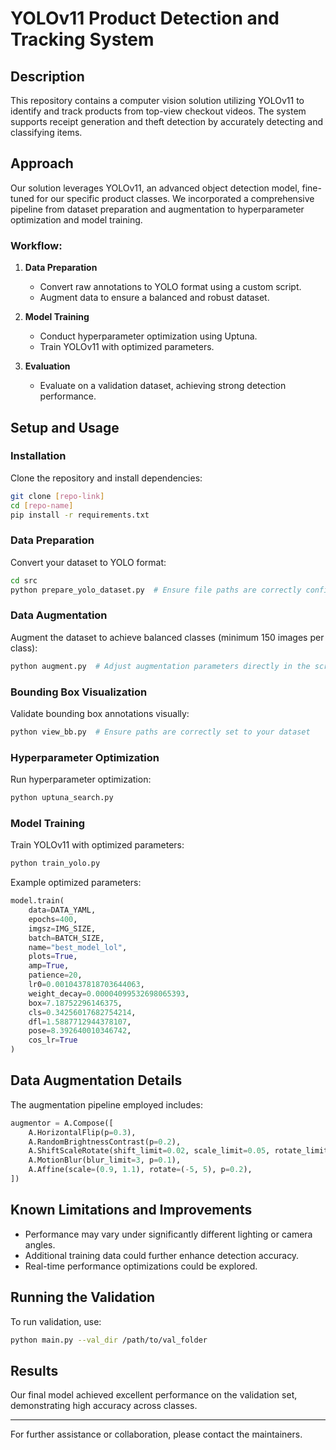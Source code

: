 # YOLOv11 Product Detection and Tracking System

## Description

This repository contains a computer vision solution utilizing YOLOv11 to identify and track products from top-view checkout videos. The system supports receipt generation and theft detection by accurately detecting and classifying items.

## Approach

Our solution leverages YOLOv11, an advanced object detection model, fine-tuned for our specific product classes. We incorporated a comprehensive pipeline from dataset preparation and augmentation to hyperparameter optimization and model training.

### Workflow:
1. **Data Preparation**
   - Convert raw annotations to YOLO format using a custom script.
   - Augment data to ensure a balanced and robust dataset.

2. **Model Training**
   - Conduct hyperparameter optimization using Uptuna.
   - Train YOLOv11 with optimized parameters.

3. **Evaluation**
   - Evaluate on a validation dataset, achieving strong detection performance.

## Setup and Usage

### Installation
Clone the repository and install dependencies:

```bash
git clone [repo-link]
cd [repo-name]
pip install -r requirements.txt
```

### Data Preparation
Convert your dataset to YOLO format:

```bash
cd src
python prepare_yolo_dataset.py  # Ensure file paths are correctly configured
```

### Data Augmentation
Augment the dataset to achieve balanced classes (minimum 150 images per class):

```bash
python augment.py  # Adjust augmentation parameters directly in the script as needed
```

### Bounding Box Visualization
Validate bounding box annotations visually:

```bash
python view_bb.py  # Ensure paths are correctly set to your dataset
```

### Hyperparameter Optimization
Run hyperparameter optimization:

```bash
python uptuna_search.py
```

### Model Training
Train YOLOv11 with optimized parameters:

```bash
python train_yolo.py
```

Example optimized parameters:

```python
model.train(
    data=DATA_YAML,
    epochs=400,
    imgsz=IMG_SIZE,
    batch=BATCH_SIZE,
    name="best_model_lol",
    plots=True,
    amp=True,
    patience=20,
    lr0=0.0010437818703644063,
    weight_decay=0.00004099532698065393,
    box=7.18752296146375,
    cls=0.34256017682754214,
    dfl=1.5887712944378107,
    pose=8.392640010346742,
    cos_lr=True
)
```

## Data Augmentation Details
The augmentation pipeline employed includes:

```python
augmentor = A.Compose([
    A.HorizontalFlip(p=0.3),
    A.RandomBrightnessContrast(p=0.2),
    A.ShiftScaleRotate(shift_limit=0.02, scale_limit=0.05, rotate_limit=5, p=0.3),
    A.MotionBlur(blur_limit=3, p=0.1),
    A.Affine(scale=(0.9, 1.1), rotate=(-5, 5), p=0.2),
])
```

## Known Limitations and Improvements

- Performance may vary under significantly different lighting or camera angles.
- Additional training data could further enhance detection accuracy.
- Real-time performance optimizations could be explored.

## Running the Validation

To run validation, use:

```bash
python main.py --val_dir /path/to/val_folder
```

## Results
Our final model achieved excellent performance on the validation set, demonstrating high accuracy across classes.

---

For further assistance or collaboration, please contact the maintainers.

